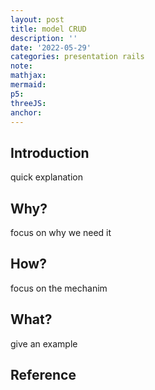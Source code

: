 ```yaml
---
layout: post
title: model CRUD
description: ''
date: '2022-05-29'
categories: presentation rails
note:
mathjax:
mermaid:
p5:
threeJS:
anchor:
---
```


## Introduction

quick explanation

## Why?

focus on why we need it

## How?

focus on the mechanim

## What?

give an example

## Reference
